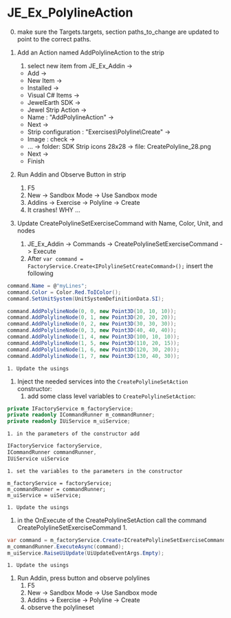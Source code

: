 # JE_Ex_PolylineAction
0. make sure the Targets.targets, section paths_to_change are updated to point to the correct paths.

1. Add an Action named AddPolylineAction to the strip
	1. select new item from JE_Ex_Addin -> 
	* Add -> 
	* New Item -> 
	* Installed -> 
	* Visual C# Items -> 
	* JewelEarth SDK -> 
	* Jewel Strip Action ->
	* Name : "AddPolylineAction" -> 
	* Next -> 
	* Strip configuration : "Exercises\Polyline\Create" ->
	* Image : check -> 
	* ... -> folder: SDK Strip icons 28x28 -> file: CreatePolyline_28.png
	* Next -> 
	* Finish
1. Run Addin and Observe Button in strip
	1. F5
	1. New -> Sandbox Mode -> Use Sandbox mode
	1. Addins -> Exercise -> Polyline -> Create 
	1. It crashes! WHY ...
1. Update CreatePolylineSetExerciseCommand with Name, Color, Unit, and nodes
	1. JE_Ex_Addin -> Commands -> CreatePolylineSetExerciseCommand -> Execute
	1. After `var command = FactoryService.Create<IPolylineSetCreateCommand>();` insert the following
```c#
command.Name = @"myLines";
command.Color = Color.Red.ToIColor();
command.SetUnitSystem(UnitSystemDefinitionData.SI);

command.AddPolylineNode(0, 0, new Point3D(10, 10, 10));
command.AddPolylineNode(0, 1, new Point3D(20, 20, 20));
command.AddPolylineNode(0, 2, new Point3D(30, 30, 30));
command.AddPolylineNode(0, 3, new Point3D(40, 40, 40));
command.AddPolylineNode(1, 4, new Point3D(100, 10, 10));
command.AddPolylineNode(1, 5, new Point3D(110, 20, 15));
command.AddPolylineNode(1, 6, new Point3D(120, 30, 20));
command.AddPolylineNode(1, 7, new Point3D(130, 40, 30));
```
	1. Update the usings
1. Inject the needed services into the `CreatePolylineSetAction` constructor:
	1. add some class level variables to `CreatePolylineSetAction`:
```c#
private IFactoryService m_factoryService;
private readonly ICommandRunner m_commandRunner;
private readonly IUiService m_uiService;
```
	1. in the parameters of the constructor add
```c#
IFactoryService factoryService,
ICommandRunner commandRunner,
IUiService uiService
```
	1. set the variables to the parameters in the constructor
```
m_factoryService = factoryService;
m_commandRunner = commandRunner;
m_uiService = uiService;
```
	1. Update the usings
1. in the OnExecute of the CreatePolylineSetAction call the command CreatePolylineSetExerciseCommand 
	1. 
```c#
var command = m_factoryService.Create<ICreatePolylineSetExerciseCommand>();
m_commandRunner.ExecuteAsync(command);
m_uiService.RaiseUiUpdate(UiUpdateEventArgs.Empty);	
```
	1. Update the usings
1. Run Addin, press button and observe polylines
	1. F5
	1. New -> Sandbox Mode -> Use Sandbox mode
	1. Addins -> Exercise -> Polyline -> Create 
	1. observe the polylineset